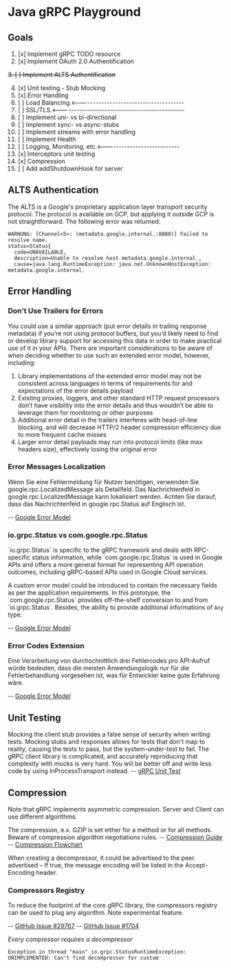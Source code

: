 # Java gRPC Playground

## Goals

1. [x] Implement gRPC TODO resource
2. [x] Implement OAuth 2.0 Authentification

~~3. [ ] Implement ALTS Authentification~~

4. [x] Unit testing - Stub Mocking
5. [x] Error Handling
6. [ ] Load Balancing.<--------------------------------------
7. [ ] SSL/TLS.<---------------------------------------------
8. [ ] Implement uni- vs bi-directional
9. [ ] Implement sync- vs async-stubs
10. [ ] Implement streams with error handling
11. [ ] Implement Health
12. [ ] Logging, Monitoring, etc.<---------------------------
13. [x] Interceptors unit testing
14. [x] Compression
15. [ ] Add addShutdownHook for server
## ALTS Authentication

The ALTS is a Google's proprietary application layer transport security protocol. 
The protocol is available on GCP, but applying it outside GCP is not straightforward.
The following error was returned:

```
WARNUNG: [Channel<5>: (metadata.google.internal.:8080)] Failed to resolve name.
status=Status{
  code=UNAVAILABLE,
  description=Unable to resolve host metadata.google.internal.,
  cause=java.lang.RuntimeException: java.net.UnknownHostException: metadata.google.internal.
```

## Error Handling

### Don't Use Trailers for Errors

You could use a similar approach (put error details in trailing response metadata) if you’re not using protocol buffers, 
but you’d likely need to find or develop library support for accessing this data in order to make practical use of it in 
your APIs. There are important considerations to be aware of when deciding whether to use such an extended error model, 
however, including:

1. Library implementations of the extended error model may not be consistent across languages in terms of requirements 
for and expectations of the error details payload
2. Existing proxies, loggers, and other standard HTTP request processors don’t have visibility into the error details 
and thus wouldn’t be able to leverage them for monitoring or other purposes
3. Additional error detail in the trailers interferes with head-of-line blocking, and will decrease HTTP/2 header 
compression efficiency due to more frequent cache misses
4. Larger error detail payloads may run into protocol limits (like max headers size), effectively losing the original 
error

### Error Messages Localization

Wenn Sie eine Fehlermeldung für Nutzer benötigen, verwenden Sie google.rpc.LocalizedMessage als Detailfeld. Das 
Nachrichtenfeld in google.rpc.LocalizedMessage kann lokalisiert werden. Achten Sie darauf, dass das Nachrichtenfeld in 
google.rpc.Status auf Englisch ist.

-- [Google Error Model](https://cloud.google.com/apis/design/errors?hl=de#error_model)

### io.grpc.Status vs com.google.rpc.Status

´io.grpc.Status´ is specific to the gRPC framework and deals with RPC-specific status information, while 
´com.google.rpc.Status´ is used in Google APIs and offers a more general format for representing API operation outcomes,
including gRPC-based APIs used in Google Cloud services.

A custom error model could be introduced to contain the necessary fields as per the application requirements. In this 
prototype, the ´com.google.rpc.Status´ provides off-the-shelf conversion to and from ´io.grpc.Status´. Besides, the 
ability to provide additional informations of `Any` type.

-- [Google Error Model](https://cloud.google.com/apis/design/errors?hl=de#error_model)

### Error Codes Extension

Eine Verarbeitung von durchschnittlich drei Fehlercodes pro API-Aufruf würde bedeuten, dass die meisten Anwendungslogik 
nur für die Fehlerbehandlung vorgesehen ist, was für Entwickler keine gute Erfahrung wäre.

-- [Google Error Model](https://cloud.google.com/apis/design/errors?hl=de#error_model)

## Unit Testing

Mocking the client stub provides a false sense of security when writing tests. Mocking stubs and responses allows for 
tests that don't map to reality, causing the tests to pass, but the system-under-test to fail. The gRPC client library 
is complicated, and accurately reproducing that complexity with mocks is very hard. You will be better off and write 
less code by using InProcessTransport instead. 
-- [gRPC Unit Test](https://github.com/grpc/grpc-java/blob/master/examples/README.md#unit-test-examples)

## Compression

Note that gRPC implements asymmetric compression. Server and Client can use different algorithms.

The compression, e.x. GZIP is set either for a method or for all methods.
Beware of compression algorithm negotiations rules.
-- [Compression Guide](https://grpc.io/docs/guides/compression/#specific-disabling-of-compression)
-- [Compression Flowchart](https://github.com/grpc/grpc/blob/master/doc/compression_cookbook.md)

When creating a decompressor, it could be advertised to the peer.
advertised – If true, the message encoding will be listed in the Accept-Encoding header.

### Compressors Registry

To reduce the footprint of the core gRPC library, the compressors registry can be used to plug any algorithm.
Note experimental feature.

-- [GitHub Issue #29767](https://github.com/grpc/grpc/issues/29767)
-- [GitHub Issue #1704](https://github.com/grpc/grpc-java/issues/1704)

<i> Every compressor requires a decompressor </i>

```shell
Exception in thread "main" io.grpc.StatusRuntimeException: UNIMPLEMENTED: Can't find decompressor for custom
```
